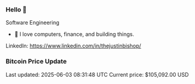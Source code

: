 ### Hello 🤙  

Software Engineering

- 🔭 I love computers, finance, and building things.
  
LinkedIn: https://www.linkedin.com/in/thejustinbishop/  

































































































































































































































































































































































































































































































































































































































### Bitcoin Price Update
Last updated: 2025-06-03 08:31:48 UTC
Current price: $105,092.00 USD
